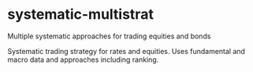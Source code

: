 # systematic-multistrat
Multiple systematic approaches for trading equities and bonds

Systematic trading strategy for rates and equities. Uses fundamental and macro data and approaches including ranking.
